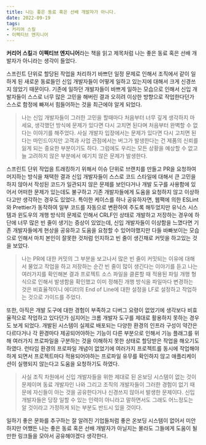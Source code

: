 ```yaml
---
title: 나는 좋은 동료 혹은 선배 개발자가 아니다.
date: 2022-09-19
tags:
- 커리어 스킬
- 이펙티브 엔지니어
---
```


**커리어 스킬**과 **이펙티브 엔지니어**라는 책을 읽고 제목처럼 나는 좋은 동료 혹은 선배 개발자가 아니라는 생각이 들었다.

스프린트 단위로 할당된 작업을 처리하기 바쁘던 일정 문제로 인해서 조직에서 같이 일하게 된 새로운 동료들인 신입 개발자들이 어떻게 일하고 있는지에 대해서 크게 신경쓰지 않았기 때문이다. 기존에 일하던 개발자들이 바쁘게 일하는 모습으로 인해서 신입 개발자들이 스스로 너무 많은 고민을 해버린 결과 오히려 이상한 방향으로 작업한다던가 스스로 함정에 빠져서 힘들어하는 것을 최근에야 알게 되었다.

> 나는 신입 개발자들이 그러한 고민을 할때마다 처음부터 너무 깊게 생각하지 마세요, 생각했던 방식에 문제가 있다면 다시 고치면 된다며 처음부터 완벽할 수 없다는 이야기를 해주었다. 사실 개발자 입장에서는 문제가 있다면 다시 고치면 된다는 마인드이지만 고객과 사업 관점에서는 버그가 발생한다는 건 제품의 신뢰를 잃게 되는 중요한 부분이기도 하다. 그럼에도 우리는 모든 상황을 예상할 수 없고 늘 고려하지 않은 부분에서 예기치 않은 문제가 발생한다.

스프린트 단위 작업을 트래킹하기 위해서 이슈 단위로 브랜치를 만들고 PR을 요청하여 머지하는 방식을 채택한 결과 신입 개발자들이 스스로 코드 스타일에 대해서 큰 고민을 하지 않아서 작성된 코드가 일관되지 않은 문제를 보인다거나 개발 도구를 사용함에 있어서 어떠한 문제가 있는데도 불구하고 기존 개발자들에게 도움을 요청하지 않고 이상하다고만 생각하는 경우도 있었다. 특이한 케이스를 하나 공유하자면, 웹팩에 의한 ESLint와 Prettier가 동작하여 일부 코드를 자동으로 변환하여 주도록 해두었지만 유닉스 시스템과 윈도우의 개행 방식의 문제로 인해서 CRLF인 상태로 개발하고 저장하는 경우에 하단에 너무 많은 빈 줄이 생기는 증상이 있었는데, 신입 개발자들이 이상함을 느꼈다면 기존 개발자들에게 현상을 공유하고 도움을 요청할 수 있어야했지만 다들 바빠보이는 모습으로 인해서 마치 본인이 잘못한 것처럼 인지하고 빈 줄이 생긴채로 커밋을 하고있는 것을 보았다. 

> 나는 PR에 대한 커밋의 그 부분을 보고나서 많은 빈 줄이 커밋되는 이유에 대해서 물었고 작업을 하고 저장하는 순간 빈 줄이 많이 생긴다는 이야기를 듣고 나는 여러가지를 확인해본 결과 프로젝트 소스 파일을 클론할 때 적용된 파일 개행 형식으로 인해서 발생함을 확인했고 이미 정해진 개행 방식을 파일마다 변경하는 것은 비효율적이니 에디터의 End of Line에 대한 설정을 LF로 설정하고 작업하는 것으로 가이드를 주었다.

또한, 아직은 개발 도구에 대한 경험이 부족하고 디버그 요령이 없었기에 생각보다 비효율적으로 작업하고 있다던가 심지어는 크롬 개발자 도구를 제대로 활용하지 못하는 경우도 보게 되었다. 개발된 시스템이 실제로 배포되는 다양한 환경의 인프라 구성이 약간은 다르다거나 각 환경마다 제공되어야하는 기능이 다른 부분으로 인해서 기능 플래그를 위해 여러가지 프로파일을 구분하는 것을 이해하지 못한 상태로 할당받은 작업을 해오기도 하였다. 런타임 환경의 프로파일 개념이 없었기에 여러가지 프로젝트를 동시에 작업해야하게 되면서 프로젝트마다 적용되어야하는 프로파일 유무를 확인하지 않고 애플리케이션이 실행되지 않는다고 도움을 요청하기도 하였다.

> 사실 조직 차원에서 신입 개발자들을 위한 제대로 된 온보딩 시스템이 없는 것이 문제이며 동료 개발자인 나와 그리고 조직의 개발자들이 그러한 경험이 없기 때문에 자신들이 아는 것을 공유한다거나 신경쓰지 않아서 발생한 문제이다. 신입 개발자들은 당장 일할 수 있는 인력이 아니라고 말하면서도 그래도 어느정도는 알 것이라고 가정하게 되는 부분도 반드시 있을 것이다.

일하기 좋은 문화를 추구하는 잘 알려진 기업들처럼 좋은 온보딩 시스템이 없어서 미안하지만 어쨌든 나는 좋은 동료 혹은 선배 개발자가 아닐지는 몰라도 그들에게 도움이 될만한 링크들을 모아서 공유해야겠다 생각한다.

